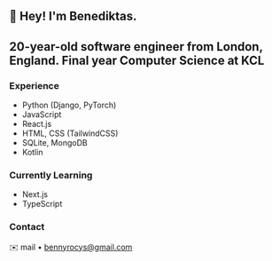 ## 👋 **Hey! I'm Benediktas.**  

20-year-old software engineer from **London, England**.
Final year Computer Science at KCL
---

### Experience

- Python (Django, PyTorch) 
- JavaScript 
- React.js
- HTML, CSS (TailwindCSS)
- SQLite, MongoDB
- Kotlin


### Currently Learning
- Next.js
- TypeScript

### Contact

✉️ mail • [bennyrocys@gmail.com](mailto:bennyrocys@gmail.com)  
